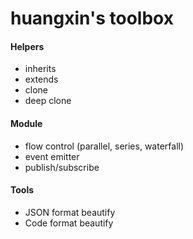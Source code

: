 huangxin's toolbox
====

#### Helpers
- inherits
- extends
- clone
- deep clone

#### Module
- flow control (parallel, series, waterfall)
- event emitter
- publish/subscribe

#### Tools
- JSON format beautify
- Code format beautify

